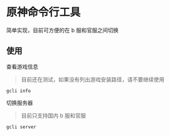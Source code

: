 # 原神命令行工具

简单实现，目前可方便的在 b 服和官服之间切换

## 使用

查看游戏信息

> 目前还在测试，如果没有列出游戏安装路径，请不要继续使用

```shell
gcli info
```

切换服务器

> 目前只支持国内 b 服和官服

```shell
gcli server
```
